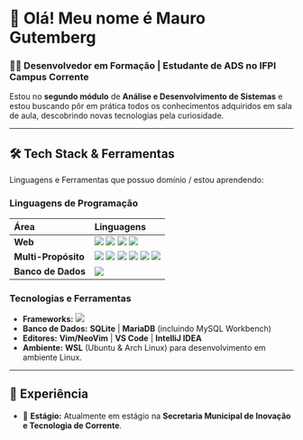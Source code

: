 # 👋 Olá! Meu nome é Mauro Gutemberg

### 👨‍💻 Desenvolvedor em Formação | Estudante de ADS no IFPI Campus Corrente

Estou no **segundo módulo** de **Análise e Desenvolvimento de Sistemas** e estou buscando pôr em prática todos os conhecimentos adquiridos em sala de aula, descobrindo novas tecnologias pela curiosidade.

---

## 🛠️ Tech Stack & Ferramentas

Linguagens e Ferramentas que possuo domínio / estou aprendendo:

### Linguagens de Programação
| Área | Linguagens |
| :--- | :--- |
| **Web** | <img src="https://img.shields.io/badge/HTML5-E34F26?style=flat-square&logo=html5&logoColor=white"> <img src="https://img.shields.io/badge/CSS3-1572B6?style=flat-square&logo=css3&logoColor=white"> <img src="https://img.shields.io/badge/JavaScript-F7DF1E?style=flat-square&logo=javascript&logoColor=black"> <img src="https://img.shields.io/badge/PHP-777BB4?style=flat-square&logo=php&logoColor=white"> |
| **Multi-Propósito** | <img src="https://img.shields.io/badge/Python-3776AB?style=flat-square&logo=python&logoColor=white"> <img src="https://img.shields.io/badge/Java-007396?style=flat-square&logo=java&logoColor=white"> <img src="https://img.shields.io/badge/C-A8B9CC?style=flat-square&logo=c&logoColor=black"> <img src="https://img.shields.io/badge/Rust-000000?style=flat-square&logo=rust&logoColor=white"> <img src="https://img.shields.io/badge/Lua-2C2D72?style=flat-square&logo=lua&logoColor=white"> <img src="https://img.shields.io/badge/Bash-4EAA25?style=flat-square&logo=gnu-bash&logoColor=white">|
| **Banco de Dados** | <img src="https://img.shields.io/badge/SQL-4479A1?style=flat-square&logo=mysql&logoColor=white"> |

### Tecnologias e Ferramentas
- **Frameworks:** <img src="https://img.shields.io/badge/Django-092E20?style=flat-square&logo=django&logoColor=white">
- **Banco de Dados:** **SQLite** | **MariaDB** (incluindo MySQL Workbench)
- **Editores:** **Vim/NeoVim** | **VS Code** | **IntelliJ IDEA**
- **Ambiente:** **WSL** (Ubuntu & Arch Linux) para desenvolvimento em ambiente Linux.

---

## 💼 Experiência

- 🔭 **Estágio:** Atualmente em estágio na **Secretaria Municipal de Inovação e Tecnologia de Corrente**.
